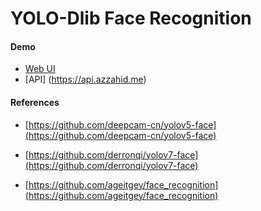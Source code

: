 # YOLO-Dlib Face Recognition 

#### Demo

* [Web UI](https://app.azzahid.me)
* [API] (https://api.azzahid.me)

#### References

* [https://github.com/deepcam-cn/yolov5-face](https://github.com/deepcam-cn/yolov5-face)

* [https://github.com/derronqi/yolov7-face](https://github.com/derronqi/yolov7-face)

* [https://github.com/ageitgey/face_recognition](https://github.com/ageitgey/face_recognition)

